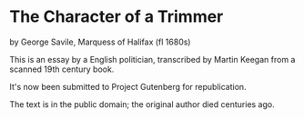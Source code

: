 The Character of a Trimmer
==========================

by George Savile, Marquess of Halifax (fl 1680s)


This is an essay by a English politician, transcribed by Martin Keegan
from a scanned 19th century book.

It's now been submitted to Project Gutenberg for republication.

The text is in the public domain; the original author died centuries ago.
